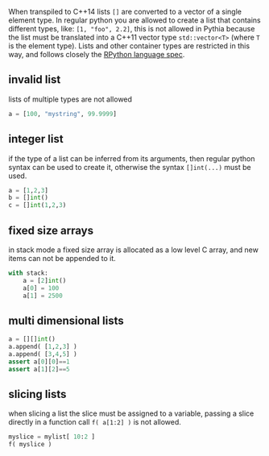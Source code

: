 When transpiled to C++14 lists `[]` are converted to a vector of a single element type.  In regular python you are allowed to create a list that contains different types, like: `[1, "foo", 2.2]`, this is not allowed in Pythia because the list must be translated into a C++11 vector type `std::vector<T>` (where `T` is the element type).  Lists and other container types are restricted in this way, and follows closely the [RPython language spec](http://rpython.readthedocs.org/en/latest/rpython.html#object-restrictions).

invalid list
------------
lists of multiple types are not allowed
```python
a = [100, "mystring", 99.9999]
```

integer list
------------
if the type of a list can be inferred from its arguments, 
then regular python syntax can be used to create it,
otherwise the syntax `[]int(...)` must be used.

```python
a = [1,2,3]
b = []int()
c = []int(1,2,3)
```

fixed size arrays
-----------------
in stack mode a fixed size array is allocated as a low level C array,
and new items can not be appended to it. 
```python
with stack:
	a = [2]int()
	a[0] = 100
	a[1] = 2500
```

multi dimensional lists
-----------------------
```python
a = [][]int()
a.append( [1,2,3] )
a.append( [3,4,5] )
assert a[0][0]==1
assert a[1][2]==5
```

slicing lists
-------------
when slicing a list the slice must be assigned to a variable,
passing a slice directly in a function call `f( a[1:2] )` is not allowed.

```python
myslice = mylist[ 10:2 ]
f( myslice )
```
